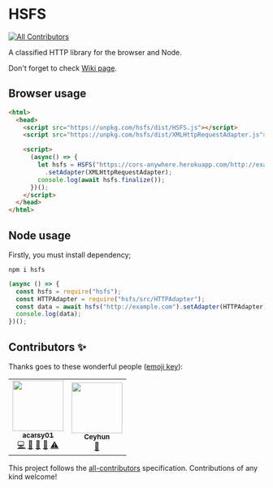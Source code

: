# HSFS
<!-- ALL-CONTRIBUTORS-BADGE:START - Do not remove or modify this section -->
[![All Contributors](https://img.shields.io/badge/all_contributors-2-orange.svg?style=flat-square)](#contributors-)
<!-- ALL-CONTRIBUTORS-BADGE:END -->

A classified HTTP library for the browser and Node.

Don't forget to check [Wiki page](https://github.com/acarsy01/hsfs/wiki).

## Browser usage

```html
<html>
  <head>
    <script src="https://unpkg.com/hsfs/dist/HSFS.js"></script>
    <script src="https://unpkg.com/hsfs/dist/XMLHttpRequestAdapter.js"></script>

    <script>
      (async() => {
        let hsfs = HSFS("https://cors-anywhere.herokuapp.com/http://example.com") // https://cors-anywhere.herokuapp.com/ for block CORS error in browser
          .setAdapter(XMLHttpRequestAdapter);
        console.log(await hsfs.finalize());
      })();
    </script>
  </head>
</html>
```

## Node usage

Firstly, you must install dependency;

```nothing
npm i hsfs
```

```js
(async () => {
  const hsfs = require("hsfs");
  const HTTPAdapter = require("hsfs/src/HTTPAdapter");
  const data = await hsfs("http://example.com").setAdapter(HTTPAdapter).finalize();
  console.log(data);
})();
```

## Contributors ✨

Thanks goes to these wonderful people ([emoji key](https://allcontributors.org/docs/en/emoji-key)):

<!-- ALL-CONTRIBUTORS-LIST:START - Do not remove or modify this section -->
<!-- prettier-ignore-start -->
<!-- markdownlint-disable -->
<table>
  <tr>
    <td align="center"><a href="https://github.com/acarsy01"><img src="https://avatars2.githubusercontent.com/u/67241967?v=4" width="100px;" alt=""/><br /><sub><b>acarsy01</b></sub></a><br /><a href="https://github.com/acarsy01/hsfs/commits?author=acarsy01" title="Code">💻</a> <a href="https://github.com/acarsy01/hsfs/commits?author=acarsy01" title="Documentation">📖</a> <a href="#ideas-acarsy01" title="Ideas, Planning, & Feedback">🤔</a> <a href="#projectManagement-acarsy01" title="Project Management">📆</a> <a href="https://github.com/acarsy01/hsfs/commits?author=acarsy01" title="Tests">⚠️</a></td>
    <td align="center"><a href="https://github.com/ceyrex20"><img src="https://avatars0.githubusercontent.com/u/38532537?v=4" width="100px;" alt=""/><br /><sub><b>Ceyhun</b></sub></a><br /><a href="#userTesting-ceyrex20" title="User Testing">📓</a></td>
  </tr>
</table>

<!-- markdownlint-enable -->
<!-- prettier-ignore-end -->
<!-- ALL-CONTRIBUTORS-LIST:END -->

This project follows the [all-contributors](https://github.com/all-contributors/all-contributors) specification. Contributions of any kind welcome!
